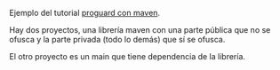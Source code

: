 Ejemplo del tutorial [proguard con maven](https://chuidiang.org/index.php?title=Maven_y_proguard).

Hay dos proyectos, una librería maven con una parte pública que no se ofusca y la 
parte privada (todo lo demás) que sí se ofusca. 

El otro proyecto es un main que tiene dependencia de la librería.
